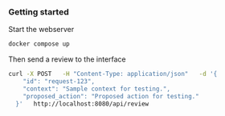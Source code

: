 ### Getting started

Start the webserver 
```bash
docker compose up
```

Then send a review to the interface
```bash
curl -X POST   -H "Content-Type: application/json"   -d '{ 
    "id": "request-123",
    "context": "Sample context for testing.",
    "proposed_action": "Proposed action for testing."
  }'   http://localhost:8080/api/review
```
